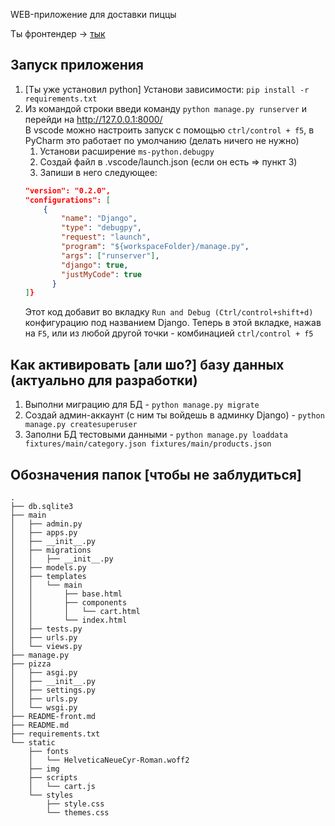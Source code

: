 WEB-приложение для доставки пиццы

Ты фронтендер -> [тык](/README-front.md)

## Запуск приложения
1. [Ты уже установил python] Установи зависимости: ```pip install -r requirements.txt```  
2. Из командой строки введи команду ```python manage.py runserver``` и перейди на http://127.0.0.1:8000/  
В vscode можно настроить запуск с помощью ```ctrl/control + f5```, в PyCharm это работает по умолчанию (делать ничего не нужно)
    1. Установи расширение ```ms-python.debugpy```
    2. Создай файл в .vscode/launch.json (если он есть => пункт 3)
    3. Запиши в него следующее: 
    ```json {
    "version": "0.2.0",
    "configurations": [
        {
            "name": "Django",
            "type": "debugpy",
            "request": "launch",
            "program": "${workspaceFolder}/manage.py",
            "args": ["runserver"],
            "django": true,
            "justMyCode": true
          }
    ]}  
    ```
    Этот код добавит во вкладку ```Run and Debug (Ctrl/control+shift+d)``` конфигурацию под названием Django. Теперь в этой вкладке, нажав на ```F5```, или из любой другой точки - комбинацией ```ctrl/control + f5```

## Как активировать [али шо?] базу данных (актуально для разработки)
1. Выполни миграцию для БД - ```python manage.py migrate```
2. Создай админ-аккаунт (с ним ты войдешь в админку Django) - ```python manage.py createsuperuser```
3. Заполни БД тестовыми данными - ```python manage.py loaddata fixtures/main/category.json fixtures/main/products.json```

## Обозначения папок [чтобы не заблудиться]
```
.
├── db.sqlite3
├── main
│   ├── admin.py
│   ├── apps.py
│   ├── __init__.py
│   ├── migrations
│   │   ├── __init__.py
│   ├── models.py
│   ├── templates
│   │   └── main
│   │       ├── base.html
│   │       ├── components
│   │       │   └── cart.html
│   │       └── index.html
│   ├── tests.py
│   ├── urls.py
│   └── views.py
├── manage.py
├── pizza
│   ├── asgi.py
│   ├── __init__.py
│   ├── settings.py
│   ├── urls.py
│   └── wsgi.py
├── README-front.md
├── README.md
├── requirements.txt
└── static
    ├── fonts
    │   └── HelveticaNeueCyr-Roman.woff2
    ├── img
    ├── scripts
    │   └── cart.js
    └── styles
        ├── style.css
        └── themes.css
```
